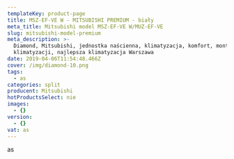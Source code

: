 ```yaml
---
templateKey: product-page
title: MSZ-EF-VE W - MITSUBISHI PREMIUM - biały
meta_title: Mitsubishi model MSZ-EF-VE W/MUZ-EF-VE
slug: mitsubishi-model-premium
meta_description: >-
  Diamond, Mitsubishi, jednostka naścienna, klimatyzacja, komfort, montaż
  klimatyzacji, najlepsza klimatyzacja Warszawa
date: 2019-04-06T11:54:48.466Z
cover: /img/diamond-10.png
tags:
  - as
categories: split
producent: Mitsubishi
hotProductsSelect: nie
images:
  - {}
version:
  - {}
vat: as
---
```

as
